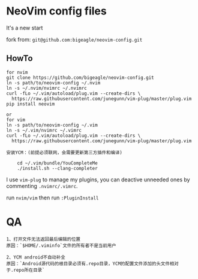 # NeoVim config files

It's a new start

fork from: `git@github.com:bigeagle/neovim-config.git`

## HowTo

```
for nvim
git clone https://github.com/bigeagle/neovim-config.git
ln -s path/to/neovim-config ~/.nvim
ln -s ~/.nvim/nvimrc ~/.nvimrc
curl -fLo ~/.vim/autoload/plug.vim --create-dirs \
  https://raw.githubusercontent.com/junegunn/vim-plug/master/plug.vim
pip install neovim

or
for vim
ln -s path/to/neovim-config ~/.vim
ln -s ~/.vim/nvimrc ~/.vimrc
curl -fLo ~/.vim/autoload/plug.vim --create-dirs \
  https://raw.githubusercontent.com/junegunn/vim-plug/master/plug.vim
```

```
安装YCM：(前提必须联网，会需要更新第三方插件和编译)
    
    cd ~/.vim/bundle/YouCompleteMe
    ./install.sh --clang-completer
```

I use `vim-plug` to manage my plugins, you can deactive unneeded ones by commenting `.nvimrc/.vimrc`.

run `nvim/vim` then run `:PluginInstall`

# QA
```
1、打开文件无法返回最后编辑的位置
原因：`$HOME/.viminfo`文件的所有者不是当前用户

2、YCM android不自动补全
原因：`Android源代码的根目录必须有.repo目录，YCM的配置文件添加的头文件相对于.repo所在目录`
```
